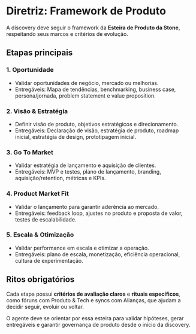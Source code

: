 # Diretriz: Framework de Produto

A discovery deve seguir o framework da **Esteira de Produto da Stone**, respeitando seus marcos e critérios de evolução.

## Etapas principais

### 1. Oportunidade
- Validar oportunidades de negócio, mercado ou melhorias.
- Entregáveis: Mapa de tendências, benchmarking, business case, persona/jornada, problem statement e value proposition.

### 2. Visão & Estratégia
- Definir visão de produto, objetivos estratégicos e direcionamento.
- Entregáveis: Declaração de visão, estratégia de produto, roadmap inicial, estratégia de design, prototipagem inicial.

### 3. Go To Market
- Validar estratégia de lançamento e aquisição de clientes.
- Entregáveis: MVP e testes, plano de lançamento, branding, aquisição/retention, métricas e KPIs.

### 4. Product Market Fit
- Validar o lançamento para garantir aderência ao mercado.
- Entregáveis: feedback loop, ajustes no produto e proposta de valor, testes de escalabilidade.

### 5. Escala & Otimização
- Validar performance em escala e otimizar a operação.
- Entregáveis: plano de escala, monetização, eficiência operacional, cultura de experimentação.

## Ritos obrigatórios

Cada etapa possui **critérios de avaliação claros** e **rituais específicos**, como fóruns com Produto & Tech e syncs com Alianças, que ajudam a decidir seguir, evoluir ou voltar.

O agente deve se orientar por essa esteira para validar hipóteses, gerar entregáveis e garantir governança de produto desde o início da discovery.
